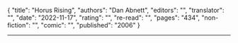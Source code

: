 {
"title": "Horus Rising",
"authors": "Dan Abnett",
"editors": "",
"translator": "",
"date": "2022-11-17",
"rating": "",
"re-read": "",
"pages": "434",
"non-fiction": "",
"comic": "",
"published": "2006"
}

---
